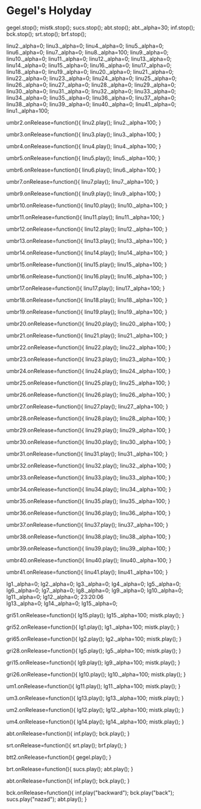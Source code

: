 Gegel's Holyday
=============
gegel.stop();
mistk.stop();
sucs.stop();
abt.stop(); 
abt._alpha=30;
inf.stop(); 
bck.stop(); 
srt.stop(); 
brf.stop(); 

linu2._alpha=0; 
linu3._alpha=0; 
linu4._alpha=0; 
linu5._alpha=0; 
linu6._alpha=0; 
linu7._alpha=0; 
linu8._alpha=100; 
linu9._alpha=0; 
linu10._alpha=0; 
linu11._alpha=0; 
linu12._alpha=0; 
linu13._alpha=0; 
linu14._alpha=0; 
linu15._alpha=0; 
linu16._alpha=0; 
linu17._alpha=0; 
linu18._alpha=0; 
linu19._alpha=0; 
linu20._alpha=0; 
linu21._alpha=0; 
linu22._alpha=0; 
linu23._alpha=0; 
linu24._alpha=0; 
linu25._alpha=0; 
linu26._alpha=0; 
linu27._alpha=0; 
linu28._alpha=0; 
linu29._alpha=0; 
linu30._alpha=0; 
linu31._alpha=0; 
linu32._alpha=0; 
linu33._alpha=0; 
linu34._alpha=0; 
linu35._alpha=0; 
linu36._alpha=0; 
linu37._alpha=0; 
linu38._alpha=0; 
linu39._alpha=0; 
linu40._alpha=0; 
linu41._alpha=0; 
linu1._alpha=100;


umbr2.onRelease=function(){ 
linu2.play(); 
linu2._alpha=100; 
} 

umbr3.onRelease=function(){ 
linu3.play(); 
linu3._alpha=100;
} 

umbr4.onRelease=function(){ 
linu4.play(); 
linu4._alpha=100;
} 

umbr5.onRelease=function(){ 
linu5.play(); 
linu5._alpha=100;
} 

umbr6.onRelease=function(){ 
linu6.play(); 
linu6._alpha=100;
} 

umbr7.onRelease=function(){ 
linu7.play(); 
linu7._alpha=100;
} 



umbr9.onRelease=function(){ 
linu9.play(); 
linu9._alpha=100;
} 

umbr10.onRelease=function(){ 
linu10.play(); 
linu10._alpha=100;
} 

umbr11.onRelease=function(){ 
linu11.play(); 
linu11._alpha=100;
} 

umbr12.onRelease=function(){ 
linu12.play(); 
linu12._alpha=100;
} 

umbr13.onRelease=function(){ 
linu13.play(); 
linu13._alpha=100;
} 

umbr14.onRelease=function(){ 
linu14.play(); 
linu14._alpha=100;
} 

umbr15.onRelease=function(){ 
linu15.play(); 
linu15._alpha=100;
} 

umbr16.onRelease=function(){ 
linu16.play(); 
linu16._alpha=100;
} 

umbr17.onRelease=function(){ 
linu17.play(); 
linu17._alpha=100;
} 

umbr18.onRelease=function(){ 
linu18.play(); 
linu18._alpha=100;
} 

umbr19.onRelease=function(){ 
linu19.play(); 
linu19._alpha=100;
} 

umbr20.onRelease=function(){ 
linu20.play(); 
linu20._alpha=100;
} 

umbr21.onRelease=function(){ 
linu21.play(); 
linu21._alpha=100;
} 

umbr22.onRelease=function(){ 
linu22.play(); 
linu22._alpha=100;
} 

umbr23.onRelease=function(){ 
linu23.play(); 
linu23._alpha=100;
} 

umbr24.onRelease=function(){ 
linu24.play(); 
linu24._alpha=100;
} 

umbr25.onRelease=function(){ 
linu25.play(); 
linu25._alpha=100;
} 

umbr26.onRelease=function(){ 
linu26.play(); 
linu26._alpha=100;
} 

umbr27.onRelease=function(){ 
linu27.play(); 
linu27._alpha=100;
} 

umbr28.onRelease=function(){ 
linu28.play(); 
linu28._alpha=100;
} 

umbr29.onRelease=function(){ 
linu29.play(); 
linu29._alpha=100;
} 

umbr30.onRelease=function(){ 
linu30.play(); 
linu30._alpha=100;
} 

umbr31.onRelease=function(){ 
linu31.play(); 
linu31._alpha=100;
} 

umbr32.onRelease=function(){ 
linu32.play(); 
linu32._alpha=100;
} 

umbr33.onRelease=function(){ 
linu33.play(); 
linu33._alpha=100;
} 

umbr34.onRelease=function(){ 
linu34.play(); 
linu34._alpha=100;
} 

umbr35.onRelease=function(){ 
linu35.play(); 
linu35._alpha=100;
} 

umbr36.onRelease=function(){ 
linu36.play(); 
linu36._alpha=100;
} 

umbr37.onRelease=function(){ 
linu37.play(); 
linu37._alpha=100; 
} 

umbr38.onRelease=function(){ 
linu38.play(); 
linu38._alpha=100; 
} 

umbr39.onRelease=function(){ 
linu39.play(); 
linu39._alpha=100; 
} 

umbr40.onRelease=function(){ 
linu40.play(); 
linu40._alpha=100; 
} 

umbr41.onRelease=function(){ 
linu41.play(); 
linu41._alpha=100; 
} 



lg1._alpha=0; 
lg2._alpha=0;
lg3._alpha=0; 
lg4._alpha=0; 
lg5._alpha=0; 
lg6._alpha=0; 
lg7._alpha=0; 
lg8._alpha=0; 
lg9._alpha=0; 
lg10._alpha=0; 
lg11._alpha=0; 
lg12._alpha=0;
23:20:06	
lg13._alpha=0; 
lg14._alpha=0; 
lg15._alpha=0; 

gri51.onRelease=function(){ 
lg15.play(); 
lg15._alpha=100; 
mistk.play();
}

gri52.onRelease=function(){ 
lg1.play(); 
lg1._alpha=100; 
mistk.play();
} 

gri65.onRelease=function(){ 
lg2.play(); 
lg2._alpha=100; 
mistk.play();
} 

gri28.onRelease=function(){ 
lg5.play(); 
lg5._alpha=100; 
mistk.play();
} 

gri15.onRelease=function(){ 
lg9.play(); 
lg9._alpha=100; 
mistk.play();
} 

gri26.onRelease=function(){ 
lg10.play(); 
lg10._alpha=100; 
mistk.play();
}

um1.onRelease=function(){ 
lg11.play(); 
lg11._alpha=100; 
mistk.play();
} 

um3.onRelease=function(){ 
lg13.play(); 
lg13._alpha=100; 
mistk.play();
} 

um2.onRelease=function(){ 
lg12.play(); 
lg12._alpha=100; 
mistk.play();
} 

um4.onRelease=function(){ 
lg14.play(); 
lg14._alpha=100; 
mistk.play();
} 


abt.onRelease=function(){ 
inf.play(); 
bck.play();
}

srt.onRelease=function(){ 
srt.play(); 
brf.play(); 
} 

btt2.onRelease=function(){ 
gegel.play(); 
} 

brt.onRelease=function(){ 
sucs.play(); 
abt.play();
} 

abt.onRelease=function(){ 
inf.play(); 
bck.play();
} 

bck.onRelease=function(){ 
inf.play("backward"); 
bck.play("back"); 
sucs.play("nazad"); 
abt.play();
}
